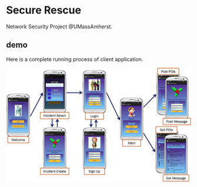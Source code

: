 # Secure Rescue
Network Security Project @UMassAmherst.

## demo

Here is a complete running process of client application.

![Alt text](/img/client_end.png "client application")
